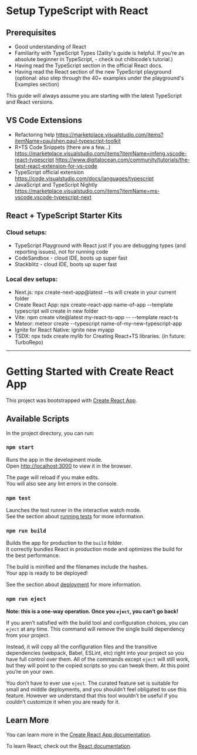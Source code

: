 # Setup TypeScript with React

## Prerequisites

- Good understanding of React
- Familiarity with TypeScript Types (2ality's guide is helpful. If you’re an absolute beginner in TypeScript, - check out chibicode’s tutorial.)
- Having read the TypeScript section in the official React docs.
- Having read the React section of the new TypeScript playground (optional: also step through the 40+ examples under the playground's Examples section)

This guide will always assume you are starting with the latest TypeScript and React versions. 

## VS Code Extensions

- Refactoring help https://marketplace.visualstudio.com/items?itemName=paulshen.paul-typescript-toolkit
- R+TS Code Snippets (there are a few...)
https://marketplace.visualstudio.com/items?itemName=infeng.vscode-react-typescript
https://www.digitalocean.com/community/tutorials/the-best-react-extension-for-vs-code
- TypeScript official extension https://code.visualstudio.com/docs/languages/typescript
- JavaScript and TypeScript Nightly https://marketplace.visualstudio.com/items?itemName=ms-vscode.vscode-typescript-next

## React + TypeScript Starter Kits
### Cloud setups:

- TypeScript Playground with React just if you are debugging types (and reporting issues), not for running code
- CodeSandbox - cloud IDE, boots up super fast
- Stackblitz - cloud IDE, boots up super fast

### Local dev setups:

- Next.js: npx create-next-app@latest --ts will create in your current folder
- Create React App: npx create-react-app name-of-app --template typescript will create in new folder
- Vite: npm create vite@latest my-react-ts-app -- --template react-ts
- Meteor: meteor create --typescript name-of-my-new-typescript-app
- Ignite for React Native: ignite new myapp
- TSDX: npx tsdx create mylib for Creating React+TS libraries. (in future: TurboRepo)

____
# Getting Started with Create React App

This project was bootstrapped with [Create React App](https://github.com/facebook/create-react-app).

## Available Scripts

In the project directory, you can run:

### `npm start`

Runs the app in the development mode.\
Open [http://localhost:3000](http://localhost:3000) to view it in the browser.

The page will reload if you make edits.\
You will also see any lint errors in the console.

### `npm test`

Launches the test runner in the interactive watch mode.\
See the section about [running tests](https://facebook.github.io/create-react-app/docs/running-tests) for more information.

### `npm run build`

Builds the app for production to the `build` folder.\
It correctly bundles React in production mode and optimizes the build for the best performance.

The build is minified and the filenames include the hashes.\
Your app is ready to be deployed!

See the section about [deployment](https://facebook.github.io/create-react-app/docs/deployment) for more information.

### `npm run eject`

**Note: this is a one-way operation. Once you `eject`, you can’t go back!**

If you aren’t satisfied with the build tool and configuration choices, you can `eject` at any time. This command will remove the single build dependency from your project.

Instead, it will copy all the configuration files and the transitive dependencies (webpack, Babel, ESLint, etc) right into your project so you have full control over them. All of the commands except `eject` will still work, but they will point to the copied scripts so you can tweak them. At this point you’re on your own.

You don’t have to ever use `eject`. The curated feature set is suitable for small and middle deployments, and you shouldn’t feel obligated to use this feature. However we understand that this tool wouldn’t be useful if you couldn’t customize it when you are ready for it.

## Learn More

You can learn more in the [Create React App documentation](https://facebook.github.io/create-react-app/docs/getting-started).

To learn React, check out the [React documentation](https://reactjs.org/).
